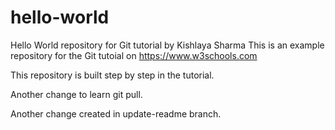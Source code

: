 # hello-world
Hello World repository for Git tutorial by Kishlaya Sharma
This is an example repository for the Git tutoial on https://www.w3schools.com

This repository is built step by step in the tutorial.

Another change to learn git pull.

Another change created in update-readme branch.
